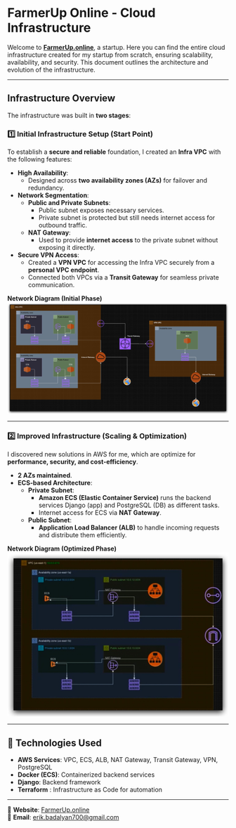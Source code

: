 # FarmerUp Online - Cloud Infrastructure  

Welcome to **[FarmerUp.online](https://farmerup.online)**, a startup. 
Here you can find the entire cloud infrastructure created for my startup from scratch, ensuring scalability, availability, and security. This document outlines the architecture and evolution of the infrastructure.

---

## Infrastructure Overview  

The infrastructure was built in **two stages**:  

### **1️⃣ Initial Infrastructure Setup** (Start Point)  

To establish a **secure and reliable** foundation, I created an **Infra VPC** with the following features:  

- **High Availability**:  
  - Designed across **two availability zones (AZs)** for failover and redundancy.  
- **Network Segmentation**:  
  - **Public and Private Subnets**:  
    - Public subnet exposes necessary services.  
    - Private subnet is protected but still needs internet access for outbound traffic.  
  - **NAT Gateway**:  
    - Used to provide **internet access** to the private subnet without exposing it directly.  
- **Secure VPN Access**:  
  - Created a **VPN VPC** for accessing the Infra VPC securely from a **personal VPC endpoint**.  
  - Connected both VPCs via a **Transit Gateway** for seamless private communication.  

**Network Diagram (Initial Phase)**  
![Diagram Photo](1stPhase.jpg)  

---

### **2️⃣ Improved Infrastructure (Scaling & Optimization)**  

I discovered new solutions in AWS for me, which are optimize for **performance, security, and cost-efficiency**.  

- **2 AZs maintained**.  
- **ECS-based Architecture**:  
  - **Private Subnet**:  
    - **Amazon ECS (Elastic Container Service)** runs the backend services Django (app) and PostgreSQL (DB) as different tasks.  
    - Internet access for ECS via **NAT Gateway**.  
  - **Public Subnet**:  
    - **Application Load Balancer (ALB)** to handle incoming requests and distribute them efficiently.  

**Network Diagram (Optimized Phase)**  
![Diagram Photo](2ndPhase.jpg)  

---

## 🔧 **Technologies Used**  
- **AWS Services**: VPC, ECS, ALB, NAT Gateway, Transit Gateway, VPN, PostgreSQL  
- **Docker (ECS)**: Containerized backend services  
- **Django**: Backend framework  
- **Terraform** : Infrastructure as Code for automation  

---

🔗 **Website**: [FarmerUp.online](https://farmerup.online)  
📧 **Email**: erik.badalyan700@gmail.com  